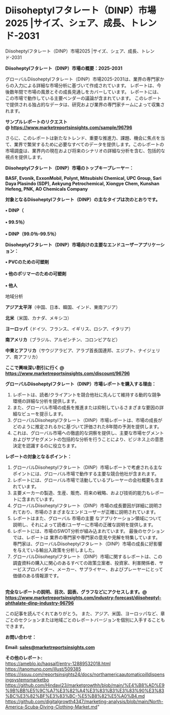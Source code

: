 # Diisoheptylフタレート（DINP）市場2025 |サイズ、シェア、成長、トレンド-2031
Diisoheptylフタレート（DINP）市場2025 |サイズ、シェア、成長、トレンド-2031

<strong><b>Diisoheptylフタレート（DINP）市場の概要：2025-2031</b></strong>

グローバルDiisoheptylフタレート（DINP）市場2025-2031は、業界の専門家からの入力による詳細な市場分析に基づいて作成されています。 レポートは、今後数年間で市場の風景とその成長見通しをカバーしています。 レポートには、この市場で動作している主要ベンダーの議論が含まれています。 このレポートで提供される独占的なデータは、研究および業界の専門家チームによって収集されます。

<strong>サンプルレポートのリクエスト @ <a href=https://www.marketreportsinsights.com/sample/96796>https://www.marketreportsinsights.com/sample/96796</a></strong>

さらに、このレポートは新たなトレンド、重要な推進力、課題、機会に焦点を当て、業界で繁栄するために必要なすべてのデータを提供します。このレポートの市場調査は、業界内の現在および将来のシナリオの詳細な分析を含む、包括的な視点を提供します。

<strong>Diisoheptylフタレート（DINP）市場のトップキープレーヤー：</strong>

<strong>BASF, Evonik, ExxonMobil, Polynt, Mitsubishi Chemical, UPC Group, Sari Daya Plasindo (SDP), Aekyung Petrochemical, Xiongye Chem, Kunshan Hefeng, PNK, AO Chemicals Company</strong>

<strong><b>対象となるDiisoheptylフタレート（DINP）の主なタイプは次のとおりです。</b></strong>

<strong>• DINP（<br><br>• 99.5％）<br><br>• DINP（99.0％-99.5％）</strong>

<strong><b>Diisoheptylフタレート（DINP）市場向けの主要なエンドユーザーアプリケーション：</b></strong>

<strong>• PVCのための可塑剤<br><br>• 他のポリマーのための可塑剤<br><br>• 他人</strong>

 地域分析

<strong><b>アジア太平洋</b></strong>（中国、日本、韓国、インド、東南アジア）

<strong><b>北米</b></strong>（米国、カナダ、メキシコ）

<strong><b>ヨーロッパ</b></strong>（ドイツ、フランス、イギリス、ロシア、イタリア）

<strong><b>南アメリカ</b></strong>（ブラジル、アルゼンチン、コロンビアなど）

<strong><b>中東とアフリカ</b></strong>（サウジアラビア、アラブ首長国連邦、エジプト、ナイジェリア、南アフリカ）

<strong>ここで興味深い割引に行く @ <a href=https://www.marketreportsinsights.com/discount/96796>https://www.marketreportsinsights.com/discount/96796</a></strong>

<strong><b>グローバルDiisoheptylフタレート（DINP）市場レポートを購入する理由：</b></strong>
<ol>
  <li>レポートは、読者/クライアントを競合他社に先んじて維持する動的な競争環境の詳細な分析を提供します。</li>
  <li>また、グローバル市場の成長を推進または抑制しているさまざまな要因の詳細なビューを提示します。</li>
  <li>グローバルDiisoheptylフタレート（DINP）市場レポートは、市場の成長がどのように推定されるかに基づいて評価された8年間の予測を提供します。</li>
  <li>これは、グローバル市場への徹底的な洞察を提供し、主要な市場セグメントおよびサブセグメントの包括的な分析を行うことにより、ビジネス上の意思決定を認識するのに役立ちます。</li>
</ol>
<strong><b>レポートの対象となるポイント：</b></strong>
<ol>
  <li>グローバルDiisoheptylフタレート（DINP）市場レポートで考慮される主なポイントには、グローバル市場で動作する主要な競合他社が含まれます。</li>
  <li>レポートには、グローバル市場で活動しているプレーヤーの会社概要も含まれています。</li>
  <li>主要メーカーの製造、生産、販売、将来の戦略、および技術的能力もレポートに含まれています。</li>
  <li>グローバルDiisoheptylフタレート（DINP）市場の成長要因が詳細に説明されており、市場のさまざまなエンドユーザーが正確に説明されています。</li>
  <li>レポートはまた、グローバル 市場の主要 なアプリケーション領域について説明し、それによって読者/ユーザーに市場の正確な説明を提供します。</li>
  <li>レポートには、市場のSWOT分析が組み込まれています。 最後のセクションでは、レポートは 業界の専門家や専門家の意見や見解を特集しています。 専門家は、グローバルDiisoheptylフタレート（DINP）市場の成長に好影響を与えている輸出入政策を分析しました。</li>
  <li>グローバルDiisoheptylフタレート（DINP）市場に関するレポートは、この調査資料の購入に関心のあるすべての政策立案者、投資家、利害関係者、サービスプロバイダー、メーカー、サプライヤー、およびプレーヤーにとって価値のある情報源です。</li>
</ol><br>
<strong>完全なレポートの説明、目次、図表、グラフなどにアクセスします。@ <a href=https://www.marketreportsinsights.com/industry-forecast/diisoheptyl-phthalate-dinp-industry-96796>https://www.marketreportsinsights.com/industry-forecast/diisoheptyl-phthalate-dinp-industry-96796</a></strong>

この記事を読んでくれてありがとう。 また、アジア、米国、ヨーロッパなど、章ごとのセクションまたは地域ごとのレポートバージョンを個別に入手することもできます。

<strong><b>お問い合わせ：</b></strong>

<strong>Email: </strong><a href=mailto:sales@marketreportsinsights.com><strong>sales@marketreportsinsights.com</strong></a>

<strong>その他のレポート:</strong>
<br>
<a href=https://ameblo.jp/haqsaif/entry-12889532018.html>https://ameblo.jp/haqsaif/entry-12889532018.html</a>
<br>
<a href=https://tanomuno.com/illust/509385>https://tanomuno.com/illust/509385</a>
<br>
<a href=https://issuu.com/reportsinsights24/docs/northamericaautomaticpilldispensingsystemsmarketbo>https://issuu.com/reportsinsights24/docs/northamericaautomaticpilldispensingsystemsmarketbo</a>
<br>
<a href=https://github.com/Hindavi23/marketgrowthh/blob/main/%E4%B8%AD%E9%9B%BB%E5%9C%A7%E3%82%A4%E3%83%B3%E3%83%90%E3%83%BC%E3%82%BF%E3%83%BC-%E5%B8%82%E5%A0%B4.md>https://github.com/Hindavi23/marketgrowthh/blob/main/%E4%B8%AD%E9%9B%BB%E5%9C%A7%E3%82%A4%E3%83%B3%E3%83%90%E3%83%BC%E3%82%BF%E3%83%BC-%E5%B8%82%E5%A0%B4.md</a>
<br>
<a href=https://github.com/digitalgrowth4347/marketing-analysis/blob/main/North-America-Scuba-Diving-Clothing-Market.md>https://github.com/digitalgrowth4347/marketing-analysis/blob/main/North-America-Scuba-Diving-Clothing-Market.md</a>"
